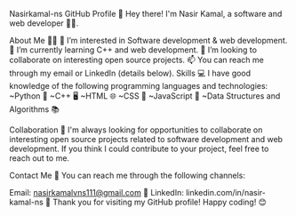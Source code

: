 Nasirkamal-ns GitHub Profile 👋
Hey there! I'm Nasir Kamal, a software and web developer 👨‍💻.

About Me 🧑‍🎓
👀 I’m interested in Software development & web development.
🌱 I’m currently learning C++ and web development.
💞️ I’m looking to collaborate on interesting open source projects.
📫 You can reach me through my email or LinkedIn (details below).
Skills 💻
I have good knowledge of the following programming languages and technologies:
~Python 🐍
~C++ 🖥️
~HTML 🌐
~CSS 🎨
~JavaScript 🚀
~Data Structures and Algorithms 📚

Collaboration 🤝
I'm always looking for opportunities to collaborate on interesting open source projects related to software development and web development. If you think I could contribute to your project, feel free to reach out to me.

Contact Me 📧
You can reach me through the following channels:

Email: nasirkamalvns111@gmail.com 📩
LinkedIn: linkedin.com/in/nasir-kamal-ns 🔗
Thank you for visiting my GitHub profile! Happy coding! 😊
